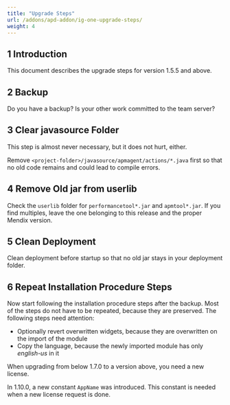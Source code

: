 ```yaml
---
title: "Upgrade Steps"
url: /addons/apd-addon/ig-one-upgrade-steps/
weight: 4
---
```


## 1 Introduction

This document describes the upgrade steps for version 1.5.5 and above.

## 2 Backup

Do you have a backup? Is your other work committed to the team server?

## 3 Clear javasource Folder

This step is almost never necessary, but it does not hurt, either.

Remove `<project-folder>/javasource/apmagent/actions/*.java` first so that no old code remains and could lead to compile errors.

## 4 Remove Old jar from userlib

Check the `userlib` folder for `performancetool*.jar` and `apmtool*.jar`. If you find multiples, leave the one belonging to this release and the proper Mendix version.

## 5 Clean Deployment

Clean deployment before startup so that no old jar stays in your deployment folder.

## 6 Repeat Installation Procedure Steps

Now start following the installation procedure steps after the backup. Most of the steps do not have to be repeated, because they are preserved. The following steps need attention:

* Optionally revert overwritten widgets, because they are overwritten on the import of the module
* Copy the language, because the newly imported module has only *english-us* in it

When upgrading from below 1.7.0 to a version above, you need a new license.

In 1.10.0, a new constant `AppName` was introduced. This constant is needed when a new license request is done.
